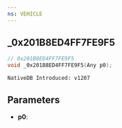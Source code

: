```yaml
---
ns: VEHICLE
---
```

## _0x201B8ED4FF7FE9F5

```c
// 0x201B8ED4FF7FE9F5
void _0x201B8ED4FF7FE9F5(Any p0);
```

```
NativeDB Introduced: v1207
```

## Parameters
* **p0**:
